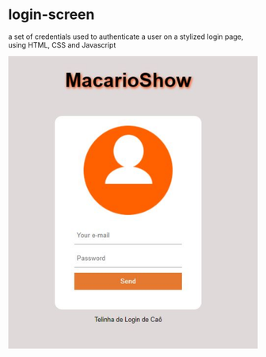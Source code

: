 # login-screen
 a set of credentials used to authenticate a user on a stylized login page, using HTML, CSS and Javascript

![screenshot of the project](https://github.com/matheusmacario/login-screen/blob/main/login-screenshot.JPG)
